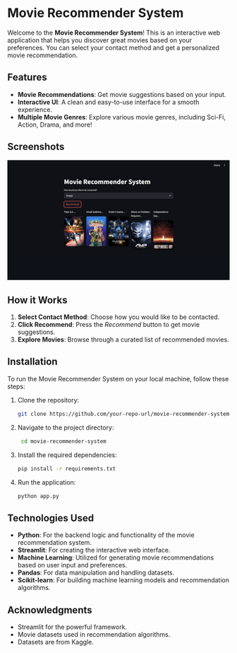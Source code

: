 # Movie Recommender System

Welcome to the **Movie Recommender System**! This is an interactive web application that helps you discover great movies based on your preferences. You can select your contact method and get a personalized movie recommendation.

## Features

- **Movie Recommendations**: Get movie suggestions based on your input.
- **Interactive UI**: A clean and easy-to-use interface for a smooth experience.
- **Multiple Movie Genres**: Explore various movie genres, including Sci-Fi, Action, Drama, and more!

## Screenshots

![Screenshot of the Movie Recommender System](https://github.com/Nowrin-Sanjana/Movie_Recommendation_System/blob/master/Overview_of_the_system.png)

## How it Works

1. **Select Contact Method**: Choose how you would like to be contacted.
2. **Click Recommend**: Press the *Recommend* button to get movie suggestions.
3. **Explore Movies**: Browse through a curated list of recommended movies.

## Installation

To run the Movie Recommender System on your local machine, follow these steps:

1. Clone the repository:
   ```bash
   git clone https://github.com/your-repo-url/movie-recommender-system.git
   
2. Navigate to the project directory:
   ```bash
    cd movie-recommender-system
3. Install the required dependencies:
   ```bash
   pip install -r requirements.txt
4. Run the application:
   ```bash
   python app.py

## Technologies Used

- **Python**: For the backend logic and functionality of the movie recommendation system.
- **Streamlit**: For creating the interactive web interface.
- **Machine Learning**: Utilized for generating movie recommendations based on user input and preferences.
- **Pandas**: For data manipulation and handling datasets.
- **Scikit-learn**: For building machine learning models and recommendation algorithms.
  
## Acknowledgments
- Streamlit for the powerful framework.
- Movie datasets used in recommendation algorithms.
- Datasets are from Kaggle.
